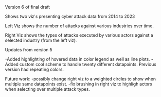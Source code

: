 Version 6 of final draft

Shows two viz's presenting cyber attack data from 2014 to
2023

Left Viz shows the number of attacks against various
industries over time.

Right Viz shows the types of attacks executed by various
actors against a selected industry (from the left viz).

Updates from version 5

-Added highlighting of hovered data in color legend as well
as line plots. -Added custom cool scheme to handle twenty
different datapoints. Previous version had repeating colors.

Future work: -possibly change right viz to a weighted
circles to show when multiple same datapoints exist. -fix
brushing in right viz to highligh actors when selecting over
multiple attack types.
